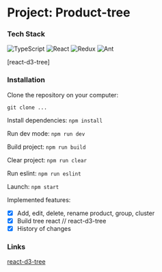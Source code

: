 # Project: Product-tree
### Tech Stack
![TypeScript](https://img.shields.io/badge/-TypeScript-black?style=flat-square&logo=typescript)
![React](https://img.shields.io/badge/-React-black?style=flat-square&logo=react)
![Redux](https://img.shields.io/badge/-Redux-black?style=flat-square&logo=redux)
![Ant](https://img.shields.io/badge/-AntDesign-black?style=flat-square&logo=ant-design)

[react-d3-tree]

### Installation
Clone the repository on your computer:

`git clone ...`

Install dependencies: `npm install`

Run dev mode: `npm run dev`

Build project: `npm run build`

Clear project: `npm run clear`

Run eslint: `npm run eslint`

Launch: `npm start`

Implemented features:
- [X] Add, edit, delete, rename product, group, cluster
- [X] Build tree react // react-d3-tree
- [X] History of changes

### Links
[react-d3-tree](https://www.npmjs.com/package/react-d3-tree)
